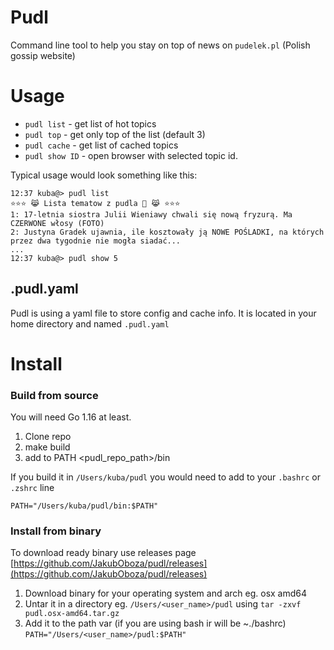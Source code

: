 # Pudl

Command line tool to help you stay on top of news on `pudelek.pl` (Polish gossip website)

# Usage

* `pudl list` - get list of hot topics
* `pudl top` - get only top of the list (default 3)
* `pudl cache` - get list of cached topics
* `pudl show ID` - open browser with selected topic id.

Typical usage would look something like this:

```
12:37 kuba@> pudl list
⭐⭐⭐ 😹 Lista tematow z pudla 🐩 😹 ⭐⭐⭐
1: 17-letnia siostra Julii Wieniawy chwali się nową fryzurą. Ma CZERWONE włosy (FOTO)
2: Justyna Gradek ujawnia, ile kosztowały ją NOWE POŚLADKI, na których przez dwa tygodnie nie mogła siadać...
...
12:37 kuba@> pudl show 5
```

## .pudl.yaml

Pudl is using a yaml file to store config and cache info. It is located in your home directory and named `.pudl.yaml`


# Install

### Build from source

You will need Go 1.16 at least.

1. Clone repo
2. make build
3. add to PATH <pudl_repo_path>/bin

If you build it in `/Users/kuba/pudl` you would need to add to your `.bashrc` or `.zshrc` line
```
PATH="/Users/kuba/pudl/bin:$PATH"
```

### Install from binary

To download ready binary use releases page [https://github.com/JakubOboza/pudl/releases](https://github.com/JakubOboza/pudl/releases)

1. Download binary for your operating system and arch eg. osx amd64
2. Untar it in a directory eg. `/Users/<user_name>/pudl` using `tar -zxvf pudl.osx-amd64.tar.gz`
3. Add it to the path var (if you are using bash ir will be ~./bashrc) `PATH="/Users/<user_name>/pudl:$PATH"`
